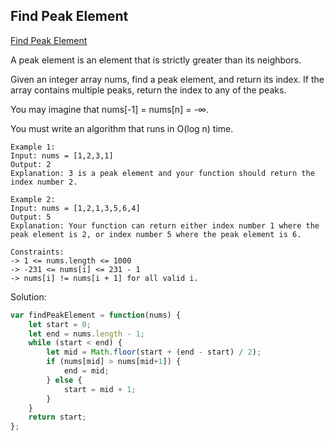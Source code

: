 ## Find Peak Element
[ Find Peak Element ](https://leetcode.com/problems/find-peak-element/)

A peak element is an element that is strictly greater than its neighbors.

Given an integer array nums, find a peak element, and return its index. If the array contains multiple peaks, return the index to any of the peaks.

You may imagine that nums[-1] = nums[n] = -∞.

You must write an algorithm that runs in O(log n) time.

```
Example 1:
Input: nums = [1,2,3,1]
Output: 2
Explanation: 3 is a peak element and your function should return the index number 2.

Example 2:
Input: nums = [1,2,1,3,5,6,4]
Output: 5
Explanation: Your function can return either index number 1 where the peak element is 2, or index number 5 where the peak element is 6.

Constraints:
-> 1 <= nums.length <= 1000
-> -231 <= nums[i] <= 231 - 1
-> nums[i] != nums[i + 1] for all valid i.
```

Solution:
```js
var findPeakElement = function(nums) {
    let start = 0;
    let end = nums.length - 1;
    while (start < end) {
        let mid = Math.floor(start + (end - start) / 2);
        if (nums[mid] > nums[mid+1]) {
            end = mid;
        } else {
            start = mid + 1; 
        }
    }
    return start;    
};
```

